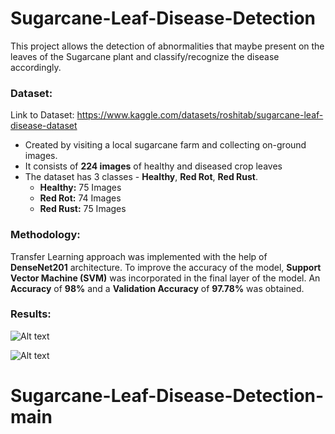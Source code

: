 # Sugarcane-Leaf-Disease-Detection

This project allows the detection of abnormalities that maybe present on the leaves of the Sugarcane plant and classify/recognize the disease accordingly. 

### Dataset:
Link to Dataset: https://www.kaggle.com/datasets/roshitab/sugarcane-leaf-disease-dataset
* Created by visiting a local sugarcane farm and collecting on-ground images.
* It consists of **224 images** of healthy and diseased crop leaves
* The dataset has 3 classes - **Healthy**, **Red Rot**, **Red Rust**. 
  * **Healthy:** 75 Images
  * **Red Rot:** 74 Images
  * **Red Rust:** 75 Images

### Methodology:
Transfer Learning approach was implemented with the help of **DenseNet201** architecture. To improve the accuracy of the model, **Support Vector Machine (SVM)** was incorporated in the final layer of the model. An **Accuracy** of **98%** and a **Validation Accuracy** of **97.78%** was obtained.

### Results:
![Alt text](/media/output/home.png "Home Page")

![Alt text](/media/output/prediction.png "Prediction Page")
# Sugarcane-Leaf-Disease-Detection-main
